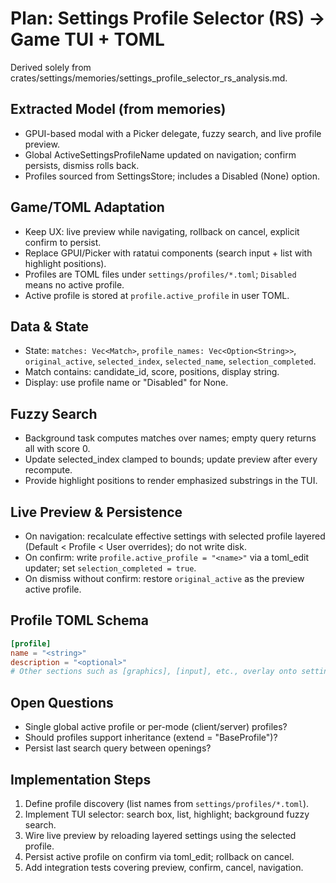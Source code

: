 # Plan: Settings Profile Selector (RS) → Game TUI + TOML

Derived solely from crates/settings/memories/settings_profile_selector_rs_analysis.md.

## Extracted Model (from memories)
- GPUI-based modal with a Picker delegate, fuzzy search, and live profile preview.
- Global ActiveSettingsProfileName updated on navigation; confirm persists, dismiss rolls back.
- Profiles sourced from SettingsStore; includes a Disabled (None) option.

## Game/TOML Adaptation
- Keep UX: live preview while navigating, rollback on cancel, explicit confirm to persist.
- Replace GPUI/Picker with ratatui components (search input + list with highlight positions).
- Profiles are TOML files under `settings/profiles/*.toml`; `Disabled` means no active profile.
- Active profile is stored at `profile.active_profile` in user TOML.

## Data & State
- State: `matches: Vec<Match>`, `profile_names: Vec<Option<String>>`, `original_active`, `selected_index`, `selected_name`, `selection_completed`.
- Match contains: candidate_id, score, positions, display string.
- Display: use profile name or "Disabled" for None.

## Fuzzy Search
- Background task computes matches over names; empty query returns all with score 0.
- Update selected_index clamped to bounds; update preview after every recompute.
- Provide highlight positions to render emphasized substrings in the TUI.

## Live Preview & Persistence
- On navigation: recalculate effective settings with selected profile layered (Default < Profile < User overrides); do not write disk.
- On confirm: write `profile.active_profile = "<name>"` via a toml_edit updater; set `selection_completed = true`.
- On dismiss without confirm: restore `original_active` as the preview active profile.

## Profile TOML Schema
```toml
[profile]
name = "<string>"
description = "<optional>"
# Other sections such as [graphics], [input], etc., overlay onto settings
```

## Open Questions
- Single global active profile or per-mode (client/server) profiles?
- Should profiles support inheritance (extend = "BaseProfile")?
- Persist last search query between openings?

## Implementation Steps
1) Define profile discovery (list names from `settings/profiles/*.toml`).
2) Implement TUI selector: search box, list, highlight; background fuzzy search.
3) Wire live preview by reloading layered settings using the selected profile.
4) Persist active profile on confirm via toml_edit; rollback on cancel.
5) Add integration tests covering preview, confirm, cancel, navigation.
